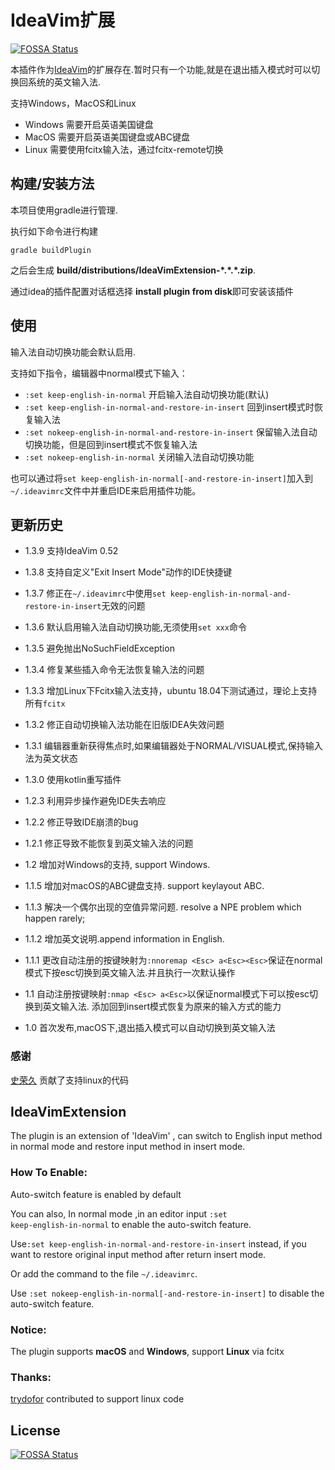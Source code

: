 # IdeaVim扩展
[![FOSSA Status](https://app.fossa.io/api/projects/git%2Bgithub.com%2Fhadix-lin%2Fideavim_extension.svg?type=shield)](https://app.fossa.io/projects/git%2Bgithub.com%2Fhadix-lin%2Fideavim_extension?ref=badge_shield)


本插件作为[IdeaVim](https://plugins.jetbrains.com/plugin/164)的扩展存在.暂时只有一个功能,就是在退出插入模式时可以切换回系统的英文输入法.

支持Windows，MacOS和Linux
- Windows 需要开启英语美国键盘
- MacOS 需要开启英语美国键盘或ABC键盘
- Linux 需要使用fcitx输入法，通过fcitx-remote切换

## 构建/安装方法

本项目使用gradle进行管理.

执行如下命令进行构建

```shell
gradle buildPlugin
```

之后会生成 **build/distributions/IdeaVimExtension-\*.\*.\*.zip**.

通过idea的插件配置对话框选择 **install plugin from disk**即可安装该插件

## 使用
输入法自动切换功能会默认启用.

支持如下指令，编辑器中normal模式下输入：

* `:set keep-english-in-normal` 开启输入法自动切换功能(默认)
* `:set keep-english-in-normal-and-restore-in-insert` 回到insert模式时恢复输入法
* `:set nokeep-english-in-normal-and-restore-in-insert` 保留输入法自动切换功能，但是回到insert模式不恢复输入法
* `:set nokeep-english-in-normal` 关闭输入法自动切换功能

也可以通过将`set keep-english-in-normal[-and-restore-in-insert]`加入到`~/.ideavimrc`文件中并重启IDE来启用插件功能。

## 更新历史

* 1.3.9
  支持IdeaVim 0.52
  
* 1.3.8
  支持自定义"Exit Insert Mode"动作的IDE快捷键
   
* 1.3.7
  修正在`~/.ideavimrc`中使用`set keep-english-in-normal-and-restore-in-insert`无效的问题

* 1.3.6
  默认启用输入法自动切换功能,无须使用`set xxx`命令
  
* 1.3.5
  避免抛出NoSuchFieldException
  
* 1.3.4
  修复某些插入命令无法恢复输入法的问题
  
* 1.3.3
  增加Linux下Fcitx输入法支持，ubuntu 18.04下测试通过，理论上支持所有`fcitx`

* 1.3.2
  修正自动切换输入法功能在旧版IDEA失效问题
  
* 1.3.1
  编辑器重新获得焦点时,如果编辑器处于NORMAL/VISUAL模式,保持输入法为英文状态
  
* 1.3.0
  使用kotlin重写插件
  
* 1.2.3
  利用异步操作避免IDE失去响应
  
* 1.2.2
  修正导致IDE崩溃的bug
  
* 1.2.1
  修正导致不能恢复到英文输入法的问题
  
* 1.2
  增加对Windows的支持, support Windows.
  
* 1.1.5
  增加对macOS的ABC键盘支持. support keylayout ABC.

* 1.1.3
  解决一个偶尔出现的空值异常问题. resolve a NPE problem which happen rarely;

* 1.1.2
  增加英文说明.append information in English.

* 1.1.1
  更改自动注册的按键映射为`:nnoremap <Esc> a<Esc><Esc>`保证在normal模式下按esc切换到英文输入法.并且执行一次默认操作

* 1.1
  自动注册按键映射`:nmap <Esc> a<Esc>`以保证normal模式下可以按esc切换到英文输入法.
  添加回到insert模式恢复为原来的输入方式的能力

* 1.0 
  首次发布,macOS下,退出插入模式可以自动切换到英文输入法

### 感谢
[史荣久](https://github.com/trydofor) 贡献了支持linux的代码

## IdeaVimExtension

The plugin is an extension of 'IdeaVim' , can switch to English input method in normal mode and restore input method in insert mode.

### How To Enable:

Auto-switch feature is enabled by default

You can also, In normal mode ,in an editor input <code>:set keep-english-in-normal</code> to enable the auto-switch feature.

Use`:set keep-english-in-normal-and-restore-in-insert` instead, if you want to restore original input method after return insert mode.

Or add the command to the file `~/.ideavimrc`.

Use `:set nokeep-english-in-normal[-and-restore-in-insert]` to disable the auto-switch feature.

### Notice:

The plugin supports **macOS** and **Windows**, support **Linux** via fcitx

### Thanks:

[trydofor](https://github.com/trydofor) contributed to support linux code

## License
[![FOSSA Status](https://app.fossa.io/api/projects/git%2Bgithub.com%2Fhadix-lin%2Fideavim_extension.svg?type=large)](https://app.fossa.io/projects/git%2Bgithub.com%2Fhadix-lin%2Fideavim_extension?ref=badge_large)
